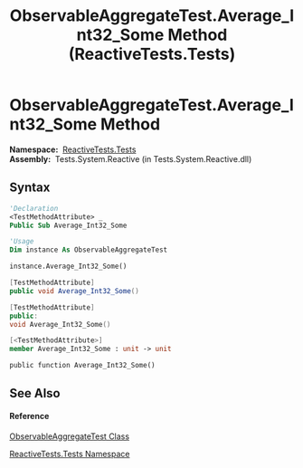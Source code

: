﻿---
title: ObservableAggregateTest.Average_Int32_Some Method  (ReactiveTests.Tests)
TOCTitle: Average_Int32_Some Method
ms:assetid: M:ReactiveTests.Tests.ObservableAggregateTest.Average_Int32_Some
ms:mtpsurl: https://msdn.microsoft.com/en-us/library/reactivetests.tests.observableaggregatetest.average_int32_some(v=VS.103)
ms:contentKeyID: 36621164
ms.date: 06/28/2011
mtps_version: v=VS.103
f1_keywords:
- ReactiveTests.Tests.ObservableAggregateTest.Average_Int32_Some
dev_langs:
- CSharp
- JScript
- VB
- FSharp
- c++
---

# ObservableAggregateTest.Average\_Int32\_Some Method

**Namespace:**  [ReactiveTests.Tests](hh289046\(v=vs.103\).md)  
**Assembly:**  Tests.System.Reactive (in Tests.System.Reactive.dll)

## Syntax

``` vb
'Declaration
<TestMethodAttribute> _
Public Sub Average_Int32_Some
```

``` vb
'Usage
Dim instance As ObservableAggregateTest

instance.Average_Int32_Some()
```

``` csharp
[TestMethodAttribute]
public void Average_Int32_Some()
```

``` c++
[TestMethodAttribute]
public:
void Average_Int32_Some()
```

``` fsharp
[<TestMethodAttribute>]
member Average_Int32_Some : unit -> unit 
```

``` jscript
public function Average_Int32_Some()
```

## See Also

#### Reference

[ObservableAggregateTest Class](hh314823\(v=vs.103\).md)

[ReactiveTests.Tests Namespace](hh289046\(v=vs.103\).md)

